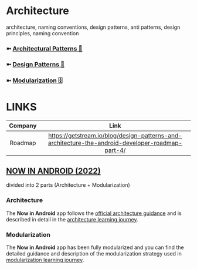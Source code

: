 # Architecture
architecture, naming conventions, design patterns, anti patterns, design principles, naming convention

### ➼ [Architectural Patterns 🧱](Architectural)
### ➼ [Design Patterns 🎨](Design)
### ➼ [Modularization 🗄️](Modularization)

# LINKS

Company|Link
:-:|:-:
Roadmap|https://getstream.io/blog/design-patterns-and-architecture-the-android-developer-roadmap-part-4/

## [NOW IN ANDROID (2022)](https://github.com/android/nowinandroid)
divided into 2 parts (Architecture + Modularization)


### Architecture

The **Now in Android** app follows the
[official architecture guidance](https://developer.android.com/topic/architecture) 
and is described in detail in the
[architecture learning journey](https://github.com/android/nowinandroid/tree/main/docs/ArchitectureLearningJourney.md).

### Modularization

The **Now in Android** app has been fully modularized and you can find the detailed guidance and
description of the modularization strategy used in
[modularization learning journey](https://github.com/android/nowinandroid/tree/main/docs/ModularizationLearningJourney.md).
